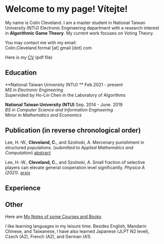 <script type="text/javascript" async="" src="https://cdn.mathjax.org/mathjax/latest/MathJax.js?config=TeX-MML-AM_CHTML ">
</script>


# Welcome to my page! Vítejte!



My name is Colin Cleveland. I am a master student in National Taiwan University (NTU) Electronic Engineering department with a research interest in **Algorithmic Game Theory**. My current work focuses on Voting Theory. 

You may contact me with my email: <br>
Colin.Cleveland.formal [at] gmail [dot] com

Here is my [CV](Colin_CV.pdf) (pdf file)

## Education 



**National Taiwan University (NTU) **	Feb.2021 - present <br>
*MS in Electronic Engineering* <br>
Supervided by Ho-Lin Chen in the Laboratory of Algorithms

**National Taiwan University (NTU)**	Sep. 2014 - June. 2019<br>
*BS in Computer Science and Information Engineering* <br>
Minor in *Mathematics and Economics*

## Publication (in reverse chronological order)

Lee, H.-W., **Cleveland, C.**, and Szolnoki, A. Mercenary punishment in structured populations. (*submitted to Applied Mathematics and Computation*) [abstract](mercenary_punishment_abstract.html)

Lee, H.-W., **Cleveland, C.**, and Szolnoki, A. Small fraction of selective players can elevate general cooperation level significantly. *Physica A (2021)*. [arxiv](https://arxiv.org/abs/2106.14654)

## Experience



## Other

Here are [My Notes of some Courses and Books](note.html) 

I like learning languages in my leisure time. Besides English, Mandarin Chinese, and Taiwanese, I have also learned Japanese (JLPT N2 level), Czech (A2), French (A2), and German (A1).

<!--
Some thing $$\frac{1}{2}$$.

$$\frac{1}{2}$$
-->

